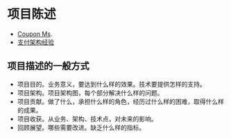 # 项目陈述

* [Coupon Ms](/cs/amian-shi/xiang-mu-chen-shu/couponms.md).
* [支付架构经验](/cs/amian-shi/xiang-mu-chen-shu/zhi-fu-xi-tong-jing-yan.md)

## 项目描述的一般方式

* 项目目的。业务意义，要达到什么样的效果。技术要提供怎样的支持。
* 项目架构。项目架构图，每个部分解决什么样的问题。
* 项目贡献。做了什么，承担什么样的角色，经历过什么样的困难，取得什么样的成果。
* 项目收获。从业务、架构、技术点，对未来的影响。
* 回顾展望。哪些需要改进。缺乏什么样的指标。


